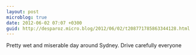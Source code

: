 ```yaml
---
layout: post
microblog: true
date: 2012-06-02 07:07 +0300
guid: http://desparoz.micro.blog/2012/06/02/t208771785863344128.html
---
```

Pretty wet and miserable day around Sydney. Drive carefully everyone
